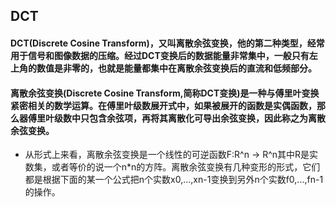 ## DCT
#### DCT(Discrete Cosine Transform)，又叫离散余弦变换，他的第二种类型，经常用于信号和图像数据的压缩。经过DCT变换后的数据能量非常集中，一般只有左上角的数值是非零的，也就是能量都集中在离散余弦变换后的直流和低频部分。
#### 离散余弦变换(Discrete Cosine Transform,简称DCT变换)是一种与傅里叶变换紧密相关的数学运算。在傅里叶级数展开式中，如果被展开的函数是实偶函数，那么器傅里叶级数中只包含余弦项，再将其离散化可导出余弦变换，因此称之为离散余弦变换。
- 从形式上来看，离散余弦变换是一个线性的可逆函数F:R^n -> R^n其中R是实数集，或者等价的说一个n*n的方阵。离散余弦变换有几种变形的形式，它们都是根据下面的某一个公式把n个实数x0,...,xn-1变换到另外n个实数f0,...,fn-1的操作。 